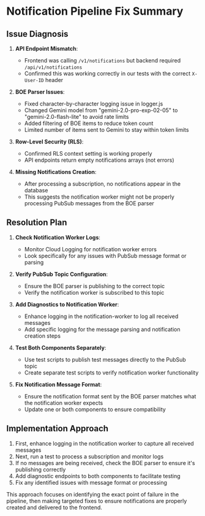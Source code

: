 # Notification Pipeline Fix Summary

## Issue Diagnosis

1. **API Endpoint Mismatch**: 
   - Frontend was calling `/v1/notifications` but backend required `/api/v1/notifications`
   - Confirmed this was working correctly in our tests with the correct `X-User-ID` header

2. **BOE Parser Issues**:
   - Fixed character-by-character logging issue in logger.js
   - Changed Gemini model from "gemini-2.0-pro-exp-02-05" to "gemini-2.0-flash-lite" to avoid rate limits
   - Added filtering of BOE items to reduce token count
   - Limited number of items sent to Gemini to stay within token limits

3. **Row-Level Security (RLS)**:
   - Confirmed RLS context setting is working properly
   - API endpoints return empty notifications arrays (not errors)

4. **Missing Notifications Creation**:
   - After processing a subscription, no notifications appear in the database
   - This suggests the notification worker might not be properly processing PubSub messages from the BOE parser

## Resolution Plan

1. **Check Notification Worker Logs**:
   - Monitor Cloud Logging for notification worker errors
   - Look specifically for any issues with PubSub message format or parsing

2. **Verify PubSub Topic Configuration**:
   - Ensure the BOE parser is publishing to the correct topic
   - Verify the notification worker is subscribed to this topic

3. **Add Diagnostics to Notification Worker**:
   - Enhance logging in the notification-worker to log all received messages
   - Add specific logging for the message parsing and notification creation steps

4. **Test Both Components Separately**:
   - Use test scripts to publish test messages directly to the PubSub topic
   - Create separate test scripts to verify notification worker functionality

5. **Fix Notification Message Format**:
   - Ensure the notification format sent by the BOE parser matches what the notification worker expects
   - Update one or both components to ensure compatibility

## Implementation Approach

1. First, enhance logging in the notification worker to capture all received messages
2. Next, run a test to process a subscription and monitor logs
3. If no messages are being received, check the BOE parser to ensure it's publishing correctly
4. Add diagnostic endpoints to both components to facilitate testing
5. Fix any identified issues with message format or processing

This approach focuses on identifying the exact point of failure in the pipeline, then making targeted fixes to ensure notifications are properly created and delivered to the frontend.
